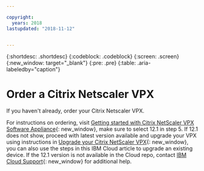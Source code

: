 ```yaml
---

copyright:
  years: 2018
lastupdated: "2018-11-12"


---
```


{:shortdesc: .shortdesc}
{:codeblock: .codeblock}
{:screen: .screen}
{:new_window: target="_blank"}
{:pre: .pre}
{:table: .aria-labeledby="caption"}

# Order a Citrix Netscaler VPX
If you haven't already, order your Citrix Netscaler VPX.

For instructions on ordering, visit [Getting started with Citrix NetScaler VPX Software Appliance](../../infrastructure/citrix-netscaler-vpx/getting-started.html#getting-started-with-citrix-netscaler-vpx-software-appliance){: new_window}, make sure to select 12.1 in step 5. If 12.1 does not show, proceed with latest version available and upgrade your VPX using instructions in 
[Upgrade your Citrix NetScaler VPX](../../infrastructure/citrix-netscaler-vpx/upgrade-netscaler.html#upgrade-your-citrix-netscaler-vpx){: new_window}, you can also use the steps in this IBM Cloud article to upgrade an existing device. If the 12.1 version is not available in the Cloud repo, contact [IBM Cloud Support](../../../get-support/howtogetsupport.html#using-avatar){: new_window} for additional help.
